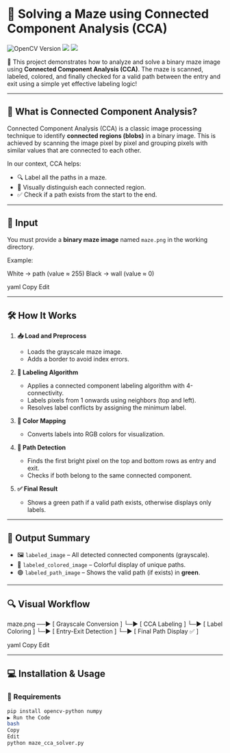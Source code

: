 # 🧩 Solving a Maze using Connected Component Analysis (CCA)

<img src="https://img.shields.io/badge/OpenCV-4.x-blue" alt="OpenCV Version">
<img src="https://img.shields.io/badge/Python-3.8%2B-yellow">
<img src="https://img.shields.io/badge/Algorithm-CCA-brightgreen">

🚀 This project demonstrates how to analyze and solve a binary maze image using **Connected Component Analysis (CCA)**. The maze is scanned, labeled, colored, and finally checked for a valid path between the entry and exit using a simple yet effective labeling logic!

---

## 🧠 What is Connected Component Analysis?

Connected Component Analysis (CCA) is a classic image processing technique to identify **connected regions (blobs)** in a binary image. This is achieved by scanning the image pixel by pixel and grouping pixels with similar values that are connected to each other.

In our context, CCA helps:
- 🔍 Label all the paths in a maze.
- 🎨 Visually distinguish each connected region.
- ✅ Check if a path exists from the start to the end.

---

## 📸 Input

You must provide a **binary maze image** named `maze.png` in the working directory.

Example:

White → path (value ≈ 255)
Black → wall (value ≈ 0)

yaml
Copy
Edit

---

## 🛠️ How It Works

1. **📥 Load and Preprocess**
   - Loads the grayscale maze image.
   - Adds a border to avoid index errors.

2. **🧩 Labeling Algorithm**
   - Applies a connected component labeling algorithm with 4-connectivity.
   - Labels pixels from 1 onwards using neighbors (top and left).
   - Resolves label conflicts by assigning the minimum label.

3. **🎨 Color Mapping**
   - Converts labels into RGB colors for visualization.

4. **🧭 Path Detection**
   - Finds the first bright pixel on the top and bottom rows as entry and exit.
   - Checks if both belong to the same connected component.

5. **✅ Final Result**
   - Shows a green path if a valid path exists, otherwise displays only labels.

---

## 🧾 Output Summary

- 🖼️ `labeled_image` – All detected connected components (grayscale).
- 🎨 `labeled_colored_image` – Colorful display of unique paths.
- 🟢 `labeled_path_image` – Shows the valid path (if exists) in **green**.

---

## 🔍 Visual Workflow

maze.png ──▶ [ Grayscale Conversion ]
└─▶ [ CCA Labeling ]
└─▶ [ Label Coloring ]
└─▶ [ Entry-Exit Detection ]
└─▶ [ Final Path Display ✅ ]

yaml
Copy
Edit

---

## 💻 Installation & Usage

### 🔧 Requirements

```bash
pip install opencv-python numpy
▶️ Run the Code
bash
Copy
Edit
python maze_cca_solver.py
